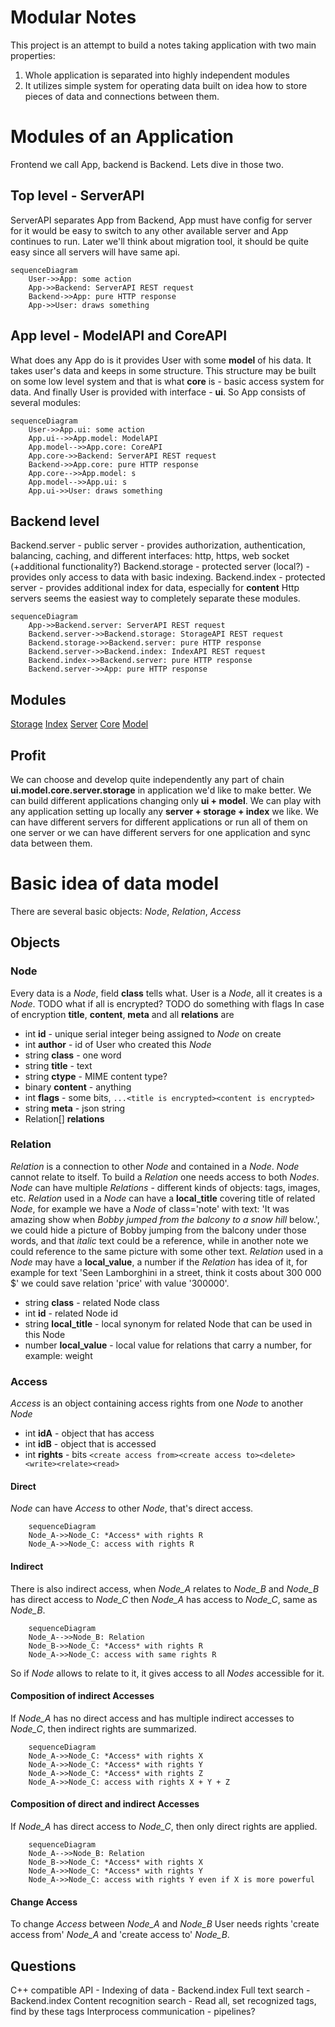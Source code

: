 # Modular Notes
This project is an attempt to build a notes taking application with two main properties:
1. Whole application is separated into highly independent modules
2. It utilizes simple system for operating data built on idea how to store pieces of data and connections between them.

# Modules of an Application
Frontend we call App, backend is Backend. Lets dive in those two.

## Top level - ServerAPI
ServerAPI separates App from Backend, App must have config for server for it would be easy to switch to any other available server and App continues to run. Later we'll think about migration tool, it should be quite easy since all servers will have same api.
```mermaid
sequenceDiagram
    User->>App: some action
    App->>Backend: ServerAPI REST request
    Backend->>App: pure HTTP response
    App->>User: draws something
```

## App level - ModelAPI and CoreAPI
What does any App do is it provides User with some **model** of his data. It takes user's data and keeps in some structure.
This structure may be built on some low level system and that is what **core** is - basic access system for data.
And finally User is provided with interface - **ui**.
So App consists of several modules:
```mermaid
sequenceDiagram
    User->>App.ui: some action
    App.ui-->>App.model: ModelAPI
    App.model-->>App.core: CoreAPI
    App.core->>Backend: ServerAPI REST request
    Backend->>App.core: pure HTTP response
    App.core-->>App.model: s
    App.model-->>App.ui: s
    App.ui->>User: draws something
```

## Backend level
Backend.server - public server - provides authorization, authentication, balancing, caching, and different interfaces: http, https, web socket (+additional functionality?)
Backend.storage - protected server (local?) - provides only access to data with basic indexing.
Backend.index - protected server - provides additional index for data, especially for **content**
Http servers seems the easiest way to completely separate these modules.
```mermaid
sequenceDiagram
    App->>Backend.server: ServerAPI REST request
    Backend.server->>Backend.storage: StorageAPI REST request
    Backend.storage->>Backend.server: pure HTTP response
    Backend.server->>Backend.index: IndexAPI REST request
    Backend.index->>Backend.server: pure HTTP response
    Backend.server->>App: pure HTTP response
```

## Modules
[Storage](docs/STORAGE.md)
[Index](docs/INDEX.md)
[Server](docs/SERVER.md)
[Core](docs/CORE.md)
[Model](docs/MODEL.md)

## Profit
We can choose and develop quite independently any part of chain **ui.model.core.server.storage** in application we'd like to make better.
We can build different applications changing only **ui + model**.
We can play with any application setting up locally any **server + storage + index** we like.
We can have different servers for different applications or run all of them on one server or we can have different servers for one application and sync data between them.

# Basic idea of data model
There are several basic objects: *Node*, *Relation*, *Access*

## Objects
### Node
Every data is a *Node*, field **class** tells what.
User is a *Node*, all it creates is a *Node*.
TODO what if all is encrypted?
TODO do something with flags
In case of encryption **title**, **content**, **meta** and all **relations** are
* int **id** - unique serial integer being assigned to *Node* on create
* int **author** - id of User who created this *Node*
* string **class** - one word
* string **title** - text
* string **ctype** - MIME content type?
* binary **content** - anything
* int **flags** - some bits, `...<title is encrypted><content is encrypted>`
* string **meta** - json string
* Relation[] **relations**

### Relation
*Relation* is a connection to other *Node* and contained in a *Node*.
*Node* cannot relate to itself.
To build a *Relation* one needs access to both *Nodes*.
*Node* can have multiple *Relations* - different kinds of objects: tags, images, etc.
*Relation* used in a *Node* can have a **local_title** covering title of related *Node*, for example we have a *Node* of class='note' with text: 'It was amazing show when _Bobby jumped from the balcony to a snow hill_ below.', we could hide a picture of Bobby jumping from the balcony under those words, and that _italic_ text could be a reference, while in another note we could reference to the same picture with some other text.
*Relation* used in a *Node* may have a **local_value**, a number if the *Relation* has idea of it, for example for text 'Seen Lamborghini in a street, think it costs about 300 000 $' we could save relation 'price' with value '300000'.
* string **class** - related Node class
* int **id** - related Node id
* string **local_title** - local synonym for related Node that can be used in this Node
* number **local_value** - local value for relations that carry a number, for example: weight

### Access
*Access* is an object containing access rights from one *Node* to another *Node*
* int **idA** - object that has access
* int **idB** - object that is accessed
* int **rights** - bits `<create access from><create access to><delete><write><relate><read>`

#### Direct
*Node* can have *Access* to other *Node*, that's direct access.
```mermaid
    sequenceDiagram
    Node_A->>Node_C: *Access* with rights R
    Node_A->>Node_C: access with rights R
```
#### Indirect
There is also indirect access, when *Node_A* relates to *Node_B* and *Node_B* has direct access to *Node_C* then *Node_A* has access to *Node_C*, same as *Node_B*.
```mermaid
    sequenceDiagram
    Node_A-->>Node_B: Relation
    Node_B->>Node_C: *Access* with rights R
    Node_A->>Node_C: access with same rights R
```
So if *Node* allows to relate to it, it gives access to all *Nodes* accessible for it.

#### Composition of indirect Accesses
If *Node_A* has no direct access and has multiple indirect accesses to *Node_C*, then indirect rights are summarized.
```mermaid
    sequenceDiagram
    Node_A->>Node_C: *Access* with rights X
    Node_A->>Node_C: *Access* with rights Y
    Node_A->>Node_C: *Access* with rights Z
    Node_A->>Node_C: access with rights X + Y + Z
```

#### Composition of direct and indirect Accesses
If *Node_A* has direct access to *Node_C*, then only direct rights are applied.
```mermaid
    sequenceDiagram
    Node_A-->>Node_B: Relation
    Node_B->>Node_C: *Access* with rights X
    Node_A->>Node_C: *Access* with rights Y
    Node_A->>Node_C: access with rights Y even if X is more powerful
```

#### Change Access
To change *Access* between *Node_A* and *Node_B* User needs rights 'create access from' *Node_A* and 'create access to' *Node_B*.

## Questions
C++ compatible API -
Indexing of data - Backend.index
Full text search - Backend.index
Content recognition search - Read all, set recognized tags, find by these tags
Interprocess communication - pipelines?
